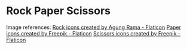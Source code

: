 # Rock Paper Scissors

Image references:
<a href="https://www.flaticon.com/free-icons/rock" title="rock icons">Rock icons created by Agung Rama - Flaticon</a>
<a href="https://www.flaticon.com/free-icons/paper" title="paper icons">Paper icons created by Freepik - Flaticon</a>
<a href="https://www.flaticon.com/free-icons/scissors" title="scissors icons">Scissors icons created by Freepik - Flaticon</a>